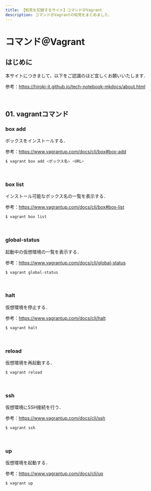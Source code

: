 ```yaml
---
title: 【知見を記録するサイト】コマンド＠Vagrant
description: コマンド＠Vagrantの知見をまとめました．
---
```


# コマンド＠Vagrant

## はじめに

本サイトにつきまして，以下をご認識のほど宜しくお願いいたします．

参考：https://hiroki-it.github.io/tech-notebook-mkdocs/about.html

<br>

## 01. vagrantコマンド

### box add

ボックスをインストールする．

参考：https://www.vagrantup.com/docs/cli/box#box-add

```bash
$ vagrant box add <ボックス名> <URL>
```

<br>

### box list

インストール可能なボックス名の一覧を表示する．

参考：https://www.vagrantup.com/docs/cli/box#box-list

```bash
$ vagrant box list
```

<br>

### global-status

起動中の仮想環境の一覧を表示する．

参考：https://www.vagrantup.com/docs/cli/global-status

```bash
$ vagrant global-status
```

<br>

### halt

仮想環境を停止する．

参考：https://www.vagrantup.com/docs/cli/halt

```bash
$ vagrant halt
```

<br>

### reload

仮想環境を再起動する．

```bash
$ vagrant reload
```

<br>

### ssh

仮想環境にSSH接続を行う．

参考：https://www.vagrantup.com/docs/cli/ssh

```bash
$ vagrant ssh
```

<br>

### up

仮想環境を起動する．

参考：https://www.vagrantup.com/docs/cli/up

```bash
$ vagrant up
```

<br>
